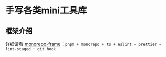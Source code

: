 # 手写各类mini工具库

## 框架介绍
详细请看 [monorepo-frame](https://github.com/caifeng123/monorepo-frame)：`pnpm + monorepo + ts + eslint + prettier + lint-staged + git hook`
